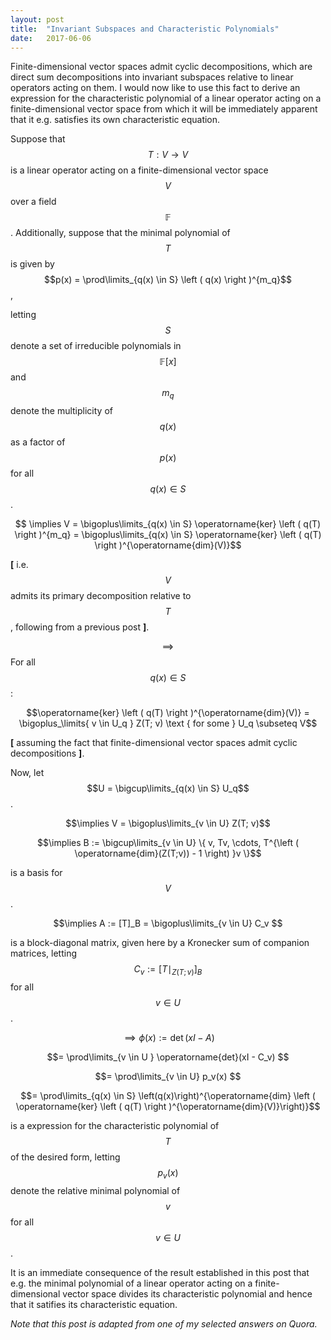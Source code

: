 ```yaml
---
layout: post
title:  "Invariant Subspaces and Characteristic Polynomials"
date:   2017-06-06
---
```


Finite-dimensional vector spaces admit cyclic decompositions, which are direct sum decompositions into invariant subspaces relative to linear operators acting on them. I would now like to use this fact to derive an expression for the characteristic polynomial of a linear operator acting on a finite-dimensional vector space from which it will be immediately apparent that it e.g. satisfies its own characteristic equation.

Suppose that $$T : V \to V$$ is a linear operator acting on a finite-dimensional vector space $$V$$ over a field $$\mathbb{F}$$.
Additionally, suppose that the minimal polynomial of $$T$$ is given by $$p(x) = \prod\limits_{q(x) \in S} \left ( q(x) \right )^{m_q}$$,

letting $$S$$ denote a set of irreducible polynomials in $$\mathbb{F}[x]$$ and $$m_q$$ denote the multiplicity of $$q(x)$$ as a factor of $$p(x)$$ for all $$q(x) \in S$$.

$$ \implies V = \bigoplus\limits_{q(x) \in S} \operatorname{ker} \left ( q(T) \right )^{m_q} = \bigoplus\limits_{q(x) \in S} \operatorname{ker} \left ( q(T) \right )^{\operatorname{dim}(V)}$$

**[** i.e. $$V$$ admits its primary decomposition relative to $$T$$, following from a previous post **]**.

$${\implies}$$ For all $$q(x) \in S$$:

$$\operatorname{ker} \left ( q(T) \right )^{\operatorname{dim}(V)} = \bigoplus_\limits{ v \in U_q } Z(T; v) \text { for some } U_q \subseteq V$$

**[** assuming the fact that finite-dimensional vector spaces admit cyclic decompositions **]**.

Now, let $$U = \bigcup\limits_{q(x) \in S} U_q$$.

$$\implies V = \bigoplus\limits_{v \in U} Z(T; v)$$

$$\implies B := \bigcup\limits_{v \in U} \{ v, Tv, \cdots, T^{\left ( \operatorname{dim}(Z(T;v)) - 1  \right) }v \}$$

is a basis for $$V$$.

$$\implies A := [T]_B = \bigoplus\limits_{v \in U} C_v $$

is a block-diagonal matrix, given here by a Kronecker sum of companion matrices, letting $$C_v := \left [ T \mid_{Z(T;v)} \right ]_B$$ for all $$v\in U$$.

$$\implies \phi(x) := \operatorname{det}(xI - A) $$

$$= \prod\limits_{v \in U } \operatorname{det}(xI - C_v) $$

$$= \prod\limits_{v \in U} p_v(x) $$

$$=  \prod\limits_{q(x) \in S} \left(q(x)\right)^{\operatorname{dim} \left ( \operatorname{ker} \left ( q(T) \right )^{\operatorname{dim}(V)}\right)}$$

is a expression for the characteristic polynomial of $$T$$ of the desired form, letting $$p_v(x)$$ denote the relative minimal polynomial of $$v$$ for all $$v \in U$$.

It is an immediate consequence of the result established in this post that e.g. the minimal polynomial of a linear operator acting on a finite-dimensional vector space divides its characteristic polynomial and hence that it satifies its characteristic equation.

*Note that this post is adapted from one of my selected answers on Quora.*

